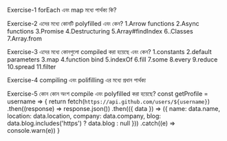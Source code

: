 Exercise-1
forEach এবং map মধ্যে পার্থক্য কি?

Exercise-2
এদের মধ্যে কোনটি polyfilled এবং কেন?
1.Arrow functions
2.Async functions
3.Promise
4.Destructuring
5.Array#findIndex
6..Classes
7.Array.from

Exercise-3
এদের মধ্যে কোনগুলো compiled করা হয়েছে এবং কেন?
1.constants
2.default parameters
3.map
4.function bind
5.indexOf
6.fill
7.some
8.every
9.reduce
10.spread
11.filter

Exercise-4
compiling এবং polifilling এর মধ্যে প্রধান পার্থক্য

Exercise-5
কোন কোন অংশ compile এবং polyfilled করা হয়েছে?
const getProfile = username => {
  return fetch(`https://api.github.com/users/${username}`)
    .then((response) => response.json())
    .then(({ data }) => ({
      name: data.name,
      location: data.location,
      company: data.company,
      blog: data.blog.includes('https') ? data.blog : null
    }))
    .catch((e) => console.warn(e))
}

